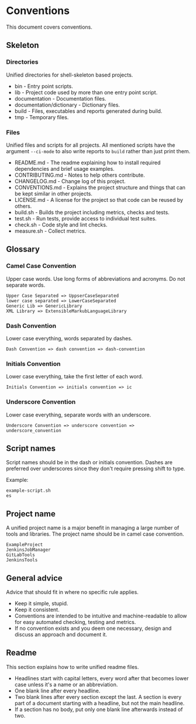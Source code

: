 # Conventions

This document covers conventions.


## Skeleton

### Directories

Unified directories for shell-skeleton based projects.

* bin - Entry point scripts.
* lib - Project code used by more than one entry point script.
* documentation - Documentation files.
* documentation/dictionary - Dictionary files.
* build - Files, executables and reports generated during build.
* tmp - Temporary files.


### Files

Unified files and scripts for all projects. All mentioned scripts have the argument `--ci-mode` to also write reports to `build` rather than just print them.

* README.md - The readme explaining how to install required dependencies and brief usage examples.
* CONTRIBUTING.md - Notes to help others contribute.
* CHANGELOG.md - Change log of this project.
* CONVENTIONS.md - Explains the project structure and things that can be kept similar in other projects.
* LICENSE.md - A license for the project so that code can be reused by others.
* build.sh - Builds the project including metrics, checks and tests.
* test.sh - Run tests, provide access to individual test suites.
* check.sh - Code style and lint checks.
* measure.sh - Collect metrics.


## Glossary

### Camel Case Convention

Upper case words.
Use long forms of abbreviations and acronyms.
Do not separate words.

```
Upper Case Separated => UppserCaseSeparated
lower case separated => LowerCaseSeparated
Generic Lib => GenericLibrary
XML Library => ExtensibleMarkubLanguageLibrary
```


### Dash Convention

Lower case everything, words separated by dashes.

```
Dash Convention => dash convention => dash-convention
```


### Initials Convention

Lower case everything, take the first letter of each word.

```
Initials Convention => initials convention => ic
```


### Underscore Convention

Lower case everything, separate words with an underscore.

```
Underscore Convention => underscore convention => underscore_convention
```


## Script names

Script names should be in the dash or initials convention.
Dashes are preferred over underscores since they don't require pressing shift to type.

Example:

```
example-script.sh
es
```


## Project name

A unified project name is a major benefit in managing a large number of tools and libraries.
The project name should be in camel case convention.

```
ExampleProject
JenkinsJobManager
GitLabTools
JenkinsTools
```


## General advice

Advice that should fit in where no specific rule applies.

* Keep it simple, stupid.
* Keep it consistent.
* Conventions are intended to be intuitive and machine-readable to allow for easy automated checking, testing and metrics.
* If no convention exists and you deem one necessary, design and discuss an approach and document it.


## Readme

This section explains how to write unified readme files.

* Headlines start with capital letters, every word after that becomes lower case unless it's a name or an abbreviation.
* One blank line after every headline.
* Two blank lines after every section except the last. A section is every part of a document starting with a headline, but not the main headline.
* If a section has no body, put only one blank line afterwards instead of two.
